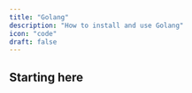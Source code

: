 ```yaml
---
title: "Golang"
description: "How to install and use Golang"
icon: "code"
draft: false
---
```



## Starting here
